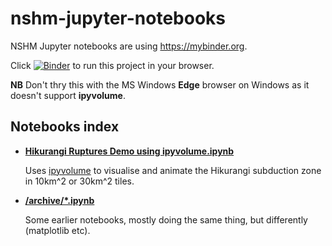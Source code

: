 # nshm-jupyter-notebooks

NSHM Jupyter notebooks are using https://mybinder.org.

Click [![Binder](https://mybinder.org/badge_logo.svg)](https://mybinder.org/v2/gh/GNS-Science/nshm-jupyter-notebooks/master) to run this project in your browser. 

**NB** Don't thry this with the MS Windows **Edge** browser on Windows as it doesn't support **ipyvolume**.

## Notebooks index

 * **[Hikurangi Ruptures Demo using ipyvolume.ipynb](./Hikurangi%20Ruptures%20Demo%20using%20ipyvolume.ipynb)**
 
   Uses [ipyvolume](https://ipyvolume.readthedocs.io/en/latest/) to visualise and animate the Hikurangi subduction zone in 10km^2 or 30km^2 tiles.

 * **[/archive/*.ipynb](./archive)**
 
   Some earlier notebooks, mostly doing the same thing, but differently (matplotlib etc).
